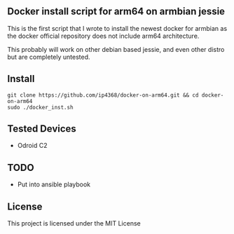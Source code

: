 ## Docker install script for arm64 on armbian jessie

This is the first script that I wrote to install the newest docker for armbian
as the docker official repository does not include arm64 architecture.

This probably will work on other debian based jessie, and even other distro
but are completely untested.

## Install

```
git clone https://github.com/ip4368/docker-on-arm64.git && cd docker-on-arm64
sudo ./docker_inst.sh
```

## Tested Devices

* Odroid C2

## TODO

* Put into ansible playbook

## License

This project is licensed under the MIT License
